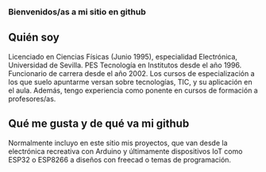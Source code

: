 ### Bienvenidos/as a mi sitio en github

## Quién soy

Licenciado en Ciencias Físicas (Junio 1995), especialidad Electrónica, Universidad de Sevilla. PES Tecnología en Institutos desde el año 1996. Funcionario de carrera desde el año 2002. Los cursos de especialización a los que suelo apuntarme versan sobre tecnologías, TIC, y su aplicación en el aula. Además, tengo experiencia como ponente en cursos de formación a profesores/as. 

## Qué me gusta y de qué va mi github

Normalmente incluyo en este sitio mis proyectos, que van desde la electrónica recreativa con Arduino y últimamente dispositivos IoT como ESP32 o ESP8266 a diseños con freecad o temas de programación. 


<!--
**agrgal/agrgal** is a ✨ _special_ ✨ repository because its `README.md` (this file) appears on your GitHub profile.

Here are some ideas to get you started:

- 🔭 I’m currently working on ...
- 🌱 I’m currently learning ...
- 👯 I’m looking to collaborate on ...
- 🤔 I’m looking for help with ...
- 💬 Ask me about ...
- 📫 How to reach me: ...
- 😄 Pronouns: ...
- ⚡ Fun fact: ...
-->
